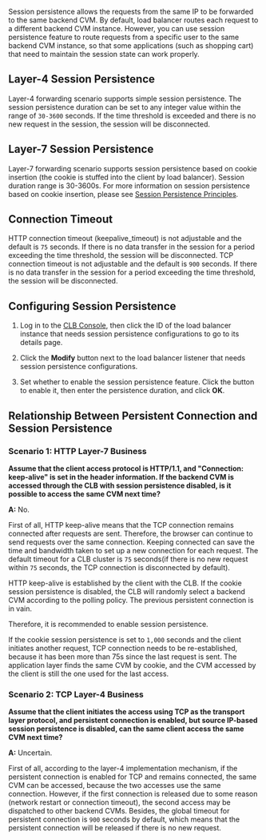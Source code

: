 Session persistence allows the requests from the same IP to be forwarded to the same backend CVM. By default, load balancer routes each request to a different backend CVM instance. However, you can use session persistence feature to route requests from a specific user to the same backend CVM instance, so that some applications (such as shopping cart) that need to maintain the session state can work properly.

## Layer-4 Session Persistence
Layer-4 forwarding scenario supports simple session persistence. The session persistence duration can be set to any integer value within the range of `30-3600` seconds. If the time threshold is exceeded and there is no new request in the session, the session will be disconnected.

## Layer-7 Session Persistence
Layer-7 forwarding scenario supports session persistence based on cookie insertion (the cookie is stuffed into the client by load balancer). Session duration range is 30-3600s. For more information on session persistence based on cookie insertion, please see [Session Persistence Principles](https://intl.cloud.tencent.com/document/product/214/2736).

## Connection Timeout
HTTP connection timeout (keepalive_timeout) is not adjustable and the default is `75` seconds. If there is no data transfer in the session for a period exceeding the time threshold, the session will be disconnected.
TCP connection timeout is not adjustable and the default is `900` seconds. If there is no data transfer in the session for a period exceeding the time threshold, the session will be disconnected.

## Configuring Session Persistence
1. Log in to the [CLB Console](https://console.cloud.tencent.com/loadbalance), then click the ID of the load balancer instance that needs session persistence configurations to go to its details page.

2. Click the **Modify** button next to the load balancer listener that needs session persistence configurations.

3. Set whether to enable the session persistence feature. Click the button to enable it, then enter the persistence duration, and click **OK**.

## Relationship Between Persistent Connection and Session Persistence

### Scenario 1: HTTP Layer-7 Business

**Assume that the client access protocol is HTTP/1.1, and "Connection: keep-alive" is set in the header information. If the backend CVM is accessed through the CLB with session persistence disabled, is it possible to access the same CVM next time?**

**A:** No.

First of all, HTTP keep-alive means that the TCP connection remains connected after requests are sent. Therefore, the browser can continue to send requests over the same connection. Keeping connected can save the time and bandwidth taken to set up a new connection for each request. The default timeout for a CLB cluster is `75` seconds(if there is no new request within `75` seconds, the TCP connection is disconnected by default).

HTTP keep-alive is established by the client with the CLB. If the cookie session persistence is disabled, the CLB will randomly select a backend CVM according to the polling policy. The previous persistent connection is in vain.

Therefore, it is recommended to enable session persistence.

If the cookie session persistence is set to `1,000` seconds and the client initiates another request, TCP connection needs to be re-established, because it has been more than 75s since the last request is sent. The application layer finds the same CVM by cookie, and the CVM accessed by the client is still the one used for the last access.

### Scenario 2: TCP Layer-4 Business

**Assume that the client initiates the access using TCP as the transport layer protocol, and persistent connection is enabled, but source IP-based session persistence is disabled, can the same client access the same CVM next time?**

**A:** Uncertain.

First of all, according to the layer-4 implementation mechanism, if the persistent connection is enabled for TCP and remains connected, the same CVM can be accessed, because the two accesses use the same connection. However, if the first connection is released due to some reason (network restart or connection timeout), the second access may be dispatched to other backend CVMs. Besides, the global timeout for persistent connection is `900` seconds by default, which means that the persistent connection will be released if there is no new request.
